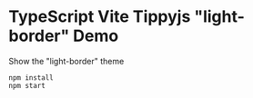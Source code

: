 TypeScript Vite Tippyjs "light-border" Demo
===========================

Show the "light-border" theme

```
npm install
npm start
```
